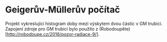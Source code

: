 # Geigerův-Müllerův počítač

Projekt vykreslující histogram doby mezi výskytem dvou částic v GM trubici.
Zapojení zdroje pro GM trubici bylo použito z (Robodoupěte)[http://robodoupe.cz/2016/pozor-radiace-9/].

